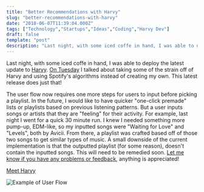```yaml
---
title: "Better Recommendations with Harvy"
slug: "better-recommendations-with-harvy"
date: "2018-06-07T11:39:04.000Z"
tags: ["Technology","Startups","Ideas","Coding","Harvy Dev"]
draft: false
template: "post"
description: "Last night, with some iced coffe in hand, I was able to deploy the latest update to [Harvy](www.harvy.app). [On Tuesday](2018/06/05/offloading-work-to-spotify/) I talked about taking some of the..."
---
```


Last night, with some iced coffe in hand, I was able to deploy the latest update to [Harvy](www.harvy.app). [On Tuesday](2018/06/05/offloading-work-to-spotify/) I talked about taking some of the strain off of Harvy and using Spotify's algorithms instead of creating my own. This latest release does just that!

The user flow now requires one more steps for users to input before picking a playlist. In the future, I would like to have quicker "one-click premade" lists or playlists based on previous listening patterns. But a user inputs songs or artists that they are "feeling" for their activity. For example, last night I went for a quick 30 minute run. I knew I needed something more pump-up, EDM-like, so my inputted songs were "Waiting for Love" and "Levels", both by Avicii. From there, a playlist was crafted based off of those two songs to get similar types of music. A small downside of the current implementation is that the outputted playlist (for some reason), doesn't contain the inputted songs. This will need to be remedied soon. [Let me know if you have any problems or feedback](http://twitter.com/kevinguebert), anything is appreciated!

[Meet Harvy](http://harvy.app)

![Example of User Flow](../../../static/content/images/2018/06/qWNkuATJ3K.gif)
